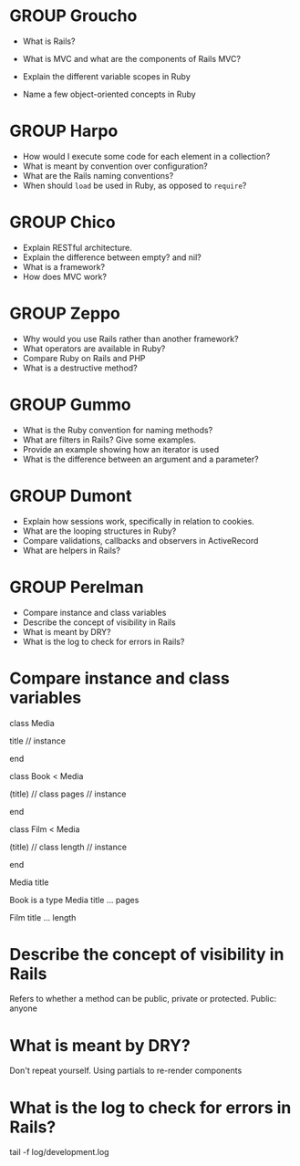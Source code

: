 # GROUP Groucho
- What is Rails?



- What is MVC and what are the components of Rails MVC?
- Explain the different variable scopes in Ruby
- Name a few object-oriented concepts in Ruby

# GROUP Harpo
- How would I execute some code for each element in a collection?
- What is meant by convention over configuration?
- What are the Rails naming conventions?
- When should `load` be used in Ruby, as opposed to `require`?

# GROUP Chico
- Explain RESTful architecture.
- Explain the difference between empty? and nil?
- What is a framework?
- How does MVC work?

# GROUP Zeppo
- Why would you use Rails rather than another framework?
- What operators are available in Ruby?
- Compare Ruby on Rails and PHP
- What is a destructive method?

# GROUP Gummo
- What is the Ruby convention for naming methods?
- What are filters in Rails? Give some examples.
- Provide an example showing how an iterator is used
- What is the difference between an argument and a parameter?

# GROUP Dumont
- Explain how sessions work, specifically in relation to cookies.
- What are the looping structures in Ruby?
- Compare validations, callbacks and observers in ActiveRecord
- What are helpers in Rails?

# GROUP Perelman
- Compare instance and class variables
- Describe the concept of visibility in Rails
- What is meant by DRY?
- What is the log to check for errors in Rails?


# Compare instance and class variables

class Media

  title // instance

end


class Book < Media

  (title) // class
  pages // instance

end

class Film < Media

  (title) // class
  length // instance

end

Media
title


Book is a type Media
title
... pages

Film
title
... length

# Describe the concept of visibility in Rails
Refers to whether a method can be public, private or protected.
Public: anyone


# What is meant by DRY?
Don't repeat yourself.
Using partials to re-render components

# What is the log to check for errors in Rails?
tail -f log/development.log
